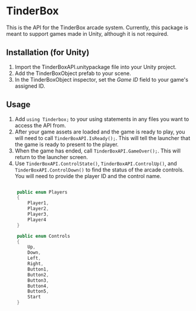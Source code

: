 # TinderBox
This is the API for the TinderBox arcade system.  Currently, this package is meant to support games made in Unity, although it is not required.

## Installation (for Unity)
1. Import the TinderBoxAPI.unitypackage file into your Unity project.
2. Add the TinderBoxObject prefab to your scene.
3. In the TinderBoxObject inspector, set the _Game ID_ field to your game's assigned ID.

## Usage
1. Add ```using Tinderbox;``` to your using statements in any files you want to access the API from.
2. After your game assets are loaded and the game is ready to play, you will need to call ```TinderBoxAPI.IsReady();```.  This will tell the launcher that the game is ready to present to the player.
3. When the game has ended, call ```TinderBoxAPI.GameOver();```.  This will return to the launcher screen.
4. Use ```TinderBoxAPI.ControlState()```, ```TinderBoxAPI.ControlUp()```, and ```TinderBoxAPI.ControlDown()``` to find the status of the arcade controls.  You will need to provide the player ID and the control name.
```c#

    public enum Players
    {
        Player1,
        Player2,
        Player3,
        Player4
    }

    public enum Controls
    {
        Up,
        Down,
        Left,
        Right,
        Button1,
        Button2,
        Button3,
        Button4,
        Button5,
        Start
    }
```